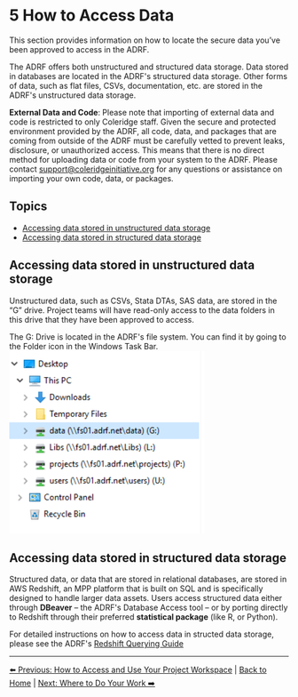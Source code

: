 # 5 How to Access Data

This section provides information on how to locate the secure data you’ve been approved to access in the ADRF.

The ADRF offers both unstructured and structured data storage. Data stored in databases are located in the ADRF's structured data storage. Other forms of data, such as flat files, CSVs, documentation, etc. are stored in the ADRF's unstructured data storage.

**External Data and Code**: Please note that importing of external data and code is restricted to only Coleridge staff. Given the secure and protected environment provided by the ADRF, all code, data, and packages that are coming from outside of the ADRF must be carefully vetted to prevent leaks, disclosure, or unauthorized access. This means that there is no direct method for uploading data or code from your system to the ADRF. Please contact support@coleridgeinitiative.org for any questions or assistance on importing your own code, data, or packages.

## Topics
- [Accessing data stored in unstructured data storage](#accessing-data-stored-in-unstructured-data-storage)
- [Accessing data stored in structured data storage](#accessing-data-stored-in-structured-data-storage)

## Accessing data stored in unstructured data storage
Unstructured data, such as CSVs, Stata DTAs, SAS data, are stored in the “G” drive. Project teams will have read-only access to the data folders in this drive that they have been approved to access.

The G: Drive is located in the ADRF's file system. You can find it by going to the Folder icon in the Windows Task Bar.
![Locating the G: Drive](images/acc1.png)

## Accessing data stored in structured data storage
Structured data, or data that are stored in relational databases, are stored in AWS Redshift, an MPP platform that is built on SQL and is specifically designed to handle larger data assets. Users access structured data either through **DBeaver** – the ADRF's Database Access tool – or by porting directly to Redshift through their preferred **statistical package** (like R, or Python).

For detailed instructions on how to access data in structed data storage, please see the ADRF's [Redshift Querying Guide](11-querying-guide.md)

---

[⬅️ Previous: How to Access and Use Your Project Workspace](04-access-and-use.md) | [Back to Home](00-cover.md) | [Next: Where to Do Your Work ➡️](06-where-to-work.md)
